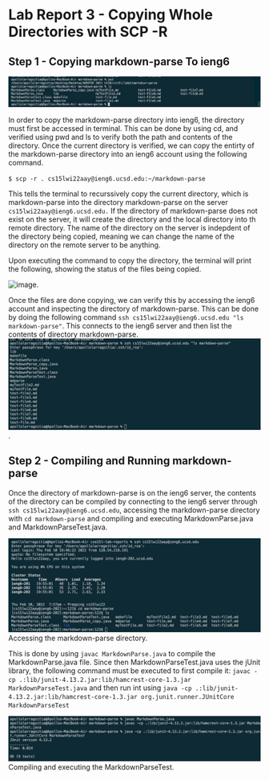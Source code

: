 # Lab Report 3 - Copying Whole Directories with SCP -R

## Step 1 - Copying markdown-parse To ieng6

![image](lab-report-3-images/screenshot1.png)

In order to copy the markdown-parse directory into ieng6, the directory must first be accessed in terminal. This can be done by using cd, and verified using pwd and ls to verify both the path and contents of the directory. Once the current directory is verified, we can copy the entirty of the markdown-parse directory into an ieng6 account using the following command.

`$ scp -r . cs15lwi22aay@ieng6.ucsd.edu:~/markdown-parse`

This tells the terminal to recurssively copy the current directory, which is markdown-parse into the directory markdown-parse on the server `cs15lwi22aay@ieng6.ucsd.edu.` If the directory of markdown-parse does not exist on the server, it will create the directory and the local directory into th remote directory. The name of the directory on the server is indepdent of the directory being copied, meaning we can change the name of the directory on the remote server to be anything.

Upon executing the command to copy the directory, the terminal will print the following, showing the status of
the files being copied.

![image](lab-report-3-images/screeshot2.png).

Once the files are done copying, we can verify this by accessing the ieng6 account and inspecting the directory of markdown-parse. This can be done by doing the following command `ssh cs15lwi22aay@ieng6.ucsd.edu "ls markdown-parse"`. This connects to the ieng6 server and then list the contents of directory markdown-parse.
![image](lab-report-3-images/screenshot3.png).

## Step 2 - Compiling and Running markdown-parse

Once the directory of markdown-parse is on the ieng6 server, the contents of the directory can be compiled by connecting to the ieng6 server through `ssh cs15lwi22aay@ieng6.ucsd.edu`, accessing the markdown-parse directory with `cd markdown-parse` and compiling and executing MarkdownParse.java and MarkdownParseTest.java.

![image](lab-report-3-images/acess.png)
Accessing the markdown-parse directory.




This is done by using `javac MarkdownParse.java` to compile the MarkdownParse.java file. Since then MarkdownParseTest.java uses the jUnit library, the following command must be executed to first compile it: 
`javac -cp .:lib/junit-4.13.2.jar:lib/hamcrest-core-1.3.jar MarkdownParseTest.java`
and then run int using 
`java -cp .:lib/junit-4.13.2.jar:lib/hamcrest-core-1.3.jar org.junit.runner.JUnitCore MarkdownParseTest`

![image](lab-report-3-images/compile.png)
Compiling and executing the MarkdownParseTest.

## 








